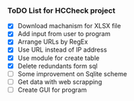 ### ToDO List for **HCCheck** project

- [x] Download machanism for XLSX file
- [x] Add input from user to program
- [x] Arrange URLs by RegEx
- [x] Use URL instead of IP address
- [x] Use module for create table
- [x] Delete redundants form sql
- [ ] Some improvement on Sqlite scheme
- [ ] Get data with web scrapping
- [ ] Create GUI for program
